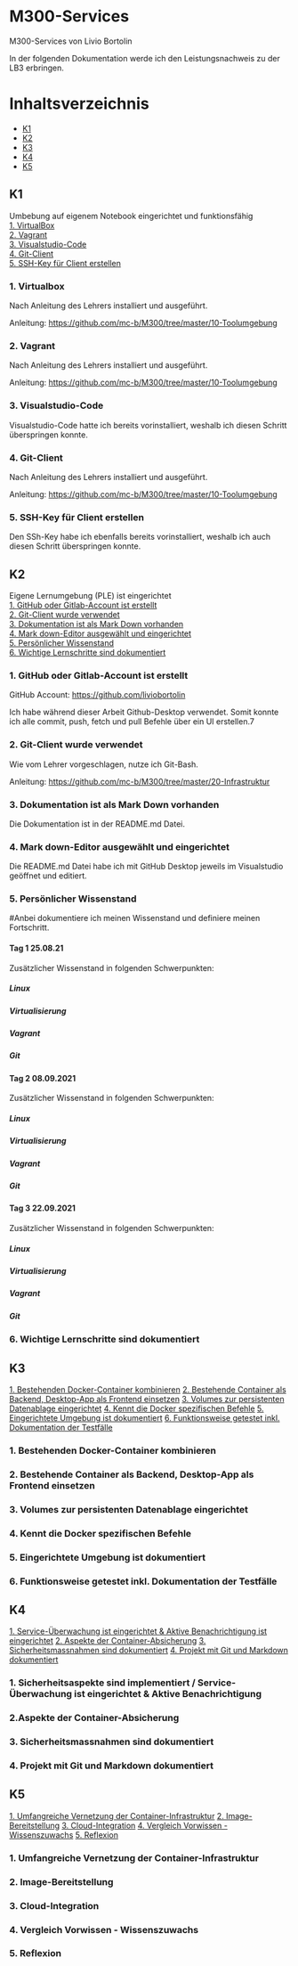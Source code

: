 # M300-Services
M300-Services von Livio Bortolin

In der folgenden Dokumentation werde ich den Leistungsnachweis zu der LB3 erbringen. 

# Inhaltsverzeichnis
- [K1](#K1)
- [K2](#K2)
- [K3](K3)
- [K4](#K4)
- [K5](#K5)


## K1
Umbebung auf eigenem Notebook eingerichtet und funktionsfähig<br/>
[1. VirtualBox](#1-virtualbox)<br/> 
[2. Vagrant](#2-vagrant)<br/>
[3. Visualstudio-Code](#3-visualstudio-code)<br/>
[4. Git-Client](#4-git-client)<br/>
[5. SSH-Key für Client erstellen](#5-ssh-key-für-client-erstellen)

### 1. Virtualbox

Nach Anleitung des Lehrers installiert und ausgeführt.

Anleitung: https://github.com/mc-b/M300/tree/master/10-Toolumgebung

### 2. Vagrant

Nach Anleitung des Lehrers installiert und ausgeführt.

Anleitung: https://github.com/mc-b/M300/tree/master/10-Toolumgebung

### 3. Visualstudio-Code

Visualstudio-Code hatte ich bereits vorinstalliert, weshalb ich diesen Schritt überspringen konnte.

### 4. Git-Client

Nach Anleitung des Lehrers installiert und ausgeführt.

Anleitung: https://github.com/mc-b/M300/tree/master/10-Toolumgebung

### 5. SSH-Key für Client erstellen

Den SSh-Key habe ich ebenfalls bereits vorinstalliert, weshalb ich auch diesen Schritt überspringen konnte.


## K2
Eigene Lernumgebung (PLE) ist eingerichtet<br/>
[1. GitHub oder Gitlab-Account ist erstellt](#1-github-oder-gitlab-account-ist-erstellt)<br/>
[2. Git-Client wurde verwendet](#2-git-client-wurde-verwendet)<br/>
[3. Dokumentation ist als Mark Down vorhanden](#3-dokumentation-ist-als-mark-down-vorhanden)<br/>
[4. Mark down-Editor ausgewählt und eingerichtet](#4-mark-down-editor-ausgewählt-und-eingerichtet)<br/>
[5. Persönlicher Wissenstand](#5-persönlicher-wissenstand)<br/>
[6. Wichtige Lernschritte sind dokumentiert](#6-wichtige-lernschritte-sind-dokumentiert)

### 1. GitHub oder Gitlab-Account ist erstellt

GitHub Account: https://github.com/liviobortolin

Ich habe während dieser Arbeit Github-Desktop verwendet. Somit konnte ich alle commit, push, fetch und pull Befehle über ein UI erstellen.7

### 2. Git-Client wurde verwendet

Wie vom Lehrer vorgeschlagen, nutze ich Git-Bash.

Anleitung: https://github.com/mc-b/M300/tree/master/20-Infrastruktur

### 3. Dokumentation ist als Mark Down vorhanden

Die Dokumentation ist in der README.md Datei.

### 4. Mark down-Editor ausgewählt und eingerichtet

Die README.md Datei habe ich mit GitHub Desktop jeweils im Visualstudio geöffnet und editiert.

### 5. Persönlicher Wissenstand

#Anbei dokumentiere ich meinen Wissenstand und definiere meinen Fortschritt.

#### Tag 1 25.08.21


Zusätzlicher Wissenstand in folgenden Schwerpunkten: 

##### Linux

##### Virtualisierung

##### Vagrant

##### Git



#### Tag 2 08.09.2021



Zusätzlicher Wissenstand in folgenden Schwerpunkten: 

##### Linux

##### Virtualisierung

##### Vagrant

##### Git


#### Tag 3 22.09.2021


Zusätzlicher Wissenstand in folgenden Schwerpunkten: 

##### Linux

##### Virtualisierung

##### Vagrant

##### Git


### 6. Wichtige Lernschritte sind dokumentiert



## K3
[1. Bestehenden Docker-Container kombinieren](#1-bestehenden-docker-container-kombinieren)
[2. Bestehende Container als Backend, Desktop-App als Frontend einsetzen](#1-bestehende-container-als-backend,-desktop-app-als-frontend-einsetzen)
[3. Volumes zur persistenten Datenablage eingerichtet](#3-volumes-zur-persistenten-datenablage-eingerichtet)
[4. Kennt die Docker spezifischen Befehle](#4-kennt-die-docker-spezifischen-befehle)
[5. Eingerichtete Umgebung ist dokumentiert](#5-eingerichtete-umgebung-ist-dokumentiert)
[6. Funktionsweise getestet inkl. Dokumentation der Testfälle](#6-funktionsweise-getestet-inkl-dokumentation-der-testfälle)

### 1. Bestehenden Docker-Container kombinieren


### 2. Bestehende Container als Backend, Desktop-App als Frontend einsetzen


### 3. Volumes zur persistenten Datenablage eingerichtet



### 4. Kennt die Docker spezifischen Befehle



### 5. Eingerichtete Umgebung ist dokumentiert



### 6. Funktionsweise getestet inkl. Dokumentation der Testfälle



## K4
[1. Service-Überwachung ist eingerichtet & Aktive Benachrichtigung ist eingerichtet](#1-Service-überwachung-ist-eingerichtet-&-aktive-benachrichtigung-ist-eingerichtet)
[2. Aspekte der Container-Absicherung](#3-aspekte-der-container-absicherung)
[3. Sicherheitsmassnahmen sind dokumentiert](#4-sicherheitsmassnahmen-sind-dokumentiert)
[4. Projekt mit Git und Markdown dokumentiert](#4-projekt-mit-git-und-markdown-dokumentiert)



### 1. Sicherheitsaspekte sind implementiert / Service-Überwachung ist eingerichtet & Aktive Benachrichtigung


### 2.Aspekte der Container-Absicherung




### 3. Sicherheitsmassnahmen sind dokumentiert


### 4. Projekt mit Git und Markdown dokumentiert



## K5
[1. Umfangreiche Vernetzung der Container-Infrastruktur](#1-umfangreiche-vernetzung-der-container-infrastruktur)
[2. Image-Bereitstellung](#2-image-bereitstellung)
[3. Cloud-Integration](#3-cloud-integration)
[4. Vergleich Vorwissen - Wissenszuwachs](#6-vergleich-vorwissen---wissenszuwachs)
[5. Reflexion](#7-reflexion)

### 1. Umfangreiche Vernetzung der Container-Infrastruktur



### 2. Image-Bereitstellung



### 3. Cloud-Integration



### 4. Vergleich Vorwissen - Wissenszuwachs



### 5. Reflexion

